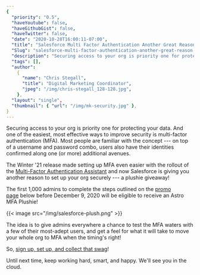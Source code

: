 ```yaml
---
{
  "priority": "0.5",
  "haveYoutube": false,
  "haveGithubGist": false,
  "haveTwitter": false,
  "date": "2020-10-28T16:00:11-07:00",
  "title": "Salesforce Multi Factor Authentication Another Great Reason to Get Secure",
  "Slug": "salesforce-multi-factor-authentication-another-great-reason-to-get-secure",
  "description": "Securing access to your org is priority one for protecting your data. And one of the easiest, most effective ways to improve security is…",
  "tags": [],
  "author":
    {
      "name": "Chris Stegall",
      "title": "Digital Marketing Coordinator",
      "jpeg": "/img/chris-stegall_128-128.jpg",
    },
  "layout": "single",
  "thumbnail": { "url": "/img/mk-security.jpg" },
}
---
```


Securing access to your org is priority one for protecting your data. And one of the easiest, most effective ways to improve security is multi-factor authentication (MFA). Most people are familiar with the concept --- on top of a username and password combo, users also have their identities confirmed along one (or more) additional avenues.

The Winter '21 release made setting up MFA even easier with the rollout of the [Multi-Factor Authentication Assistant](https://releasenotes.docs.salesforce.com/en-us/winter21/release-notes/rn_mfa_assistant.htm) and now Salesforce is giving you another reason to set up your org securely --- a plushie giveaway!

The first 1,000 admins to complete the steps outlined on the [promo page](https://astroplushiegiveaway.splashthat.com/) below before December 9, 2020 will be eligible to receive an Astro MFA Plushie!

{{< image src="/img/salesforce-plush.png" >}}

The idea is to give admins everywhere a chance to test the MFA waters with a few of their most-adept users, and get a feel for what it will take to move your whole org to MFA when the timing's right!

So, [sign up, set up, and collect that swag](https://astroplushiegiveaway.splashthat.com/)!

Until next time, keep working hard, smart, and happy. We'll see you in the cloud.
